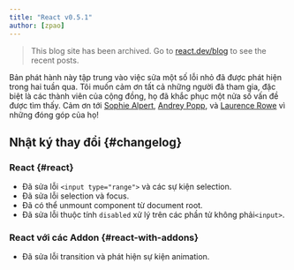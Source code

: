 ```yaml
---
title: "React v0.5.1"
author: [zpao]
---
```


<div class="scary">

> This blog site has been archived. Go to [react.dev/blog](https://react.dev/blog) to see the recent posts.

</div>

Bản phát hành này tập trung vào việc sửa một số lỗi nhỏ đã được phát hiện trong hai tuần qua. Tôi muốn cảm ơn tất cả những người đã tham gia, đặc biệt là các thành viên của cộng đồng, họ đã khắc phục một nửa số vấn đề được tìm thấy. Cảm ơn tới [Sophie Alpert][1], [Andrey Popp][2], và [Laurence Rowe][3] vì những đóng góp của họ!

## Nhật ký thay đổi {#changelog}

### React {#react}

* Đã sửa lỗi `<input type="range">` và các sự kiện selection.
* Đã sửa lỗi selection và focus.
* Đã có thể unmount component từ document root.
* Đã sửa lỗi thuộc tính `disabled` xử lý trên các phần tử không phải`<input>`.

### React với các Addon {#react-with-addons}

* Đã sửa lỗi transition và phát hiện sự kiện animation.

[1]: https://github.com/sophiebits
[2]: https://github.com/andreypopp
[3]: https://github.com/lrowe

